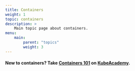 ```yaml
---
title: Containers
weight: 1
topic: containers
description: >
    Main topic page about containers.
menu:
    main:
        parent: "topics"
        weight: 3
---
```


#### New to containers? Take [Containers 101]("https://kube.academy/courses/containers-101") on [KubeAcademy](https://kube.academy).
